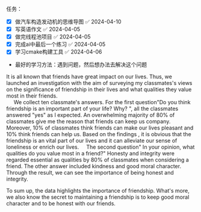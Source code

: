 任务：
- [x] 做汽车构造发动机的思维导图 ✅ 2024-04-10
- [x] 写英语作文 ✅ 2024-04-05
- [x] 做完线程池项目 ✅ 2024-04-05
- [x] 完成ai中最后一个练习 ✅ 2024-04-05
- [x] 学习cmake构建工具 ✅ 2024-04-06

- 最好的学习方法：遇到问题，然后想办法去解决这个问题


It is all known that friends have great impact on our lives. Thus, we launched an investigation with the aim of surveying my classmates's views on the significance of friendship in their lives and what qualities they value most in their friends.  
    
We collect ten classmate's answers. For the first question"Do you think friendship is an important part of your life? Why? ", all the classmates answered "yes" as I expected. An overwhelming majority of 80% of classmates give me the reason that friends can keep us company. Moreover, 10% of classmates think friends can make our lives pleasant and 10% think friends can help us. Based on the findings , it is obvious that the friendship is an vital part of our lives and it can alleviate our sense of loneliness or enrich our lives. 
   
The second question" In your opinion, what qualities do you value most in a friend?" Honesty and integrity were regarded essential as qualities by 80% of classmates when considering a friend. The other answer included kindness and good moral character. Through the result, we can see the importance of being honest and integrity.  

To sum up, the data highlights the importance of friendship. What's more, we also know the secret to maintaining a friendship is to keep good moral character and to be honest with our friends.